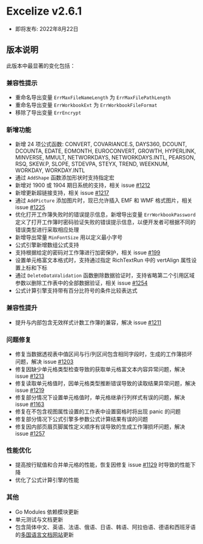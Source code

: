# Excelize v2.6.1

* 即将发布: 2022年8月22日

## 版本说明

此版本中最显著的变化包括：

### 兼容性提示

* 重命名导出变量 `ErrMaxFileNameLength` 为 `ErrMaxFilePathLength`
* 重命名导出变量 `ErrWorkbookExt` 为 `ErrWorkbookFileFormat`
* 移除了导出变量 `ErrEncrypt`

### 新增功能

* 新增 24 项公式函数: CONVERT, COVARIANCE.S, DAYS360, DCOUNT, DCOUNTA, EDATE, EOMONTH, EUROCONVERT, GROWTH, HYPERLINK, MINVERSE, MMULT, NETWORKDAYS, NETWORKDAYS.INTL, PEARSON, RSQ, SKEW.P, SLOPE, STDEVPA, STEYX, TREND, WEEKNUM, WORKDAY, WORKDAY.INTL
* 通过 `AddShape` 函数添加形状时支持指定宏
* 新增对 1900 或 1904 期日系统的支持，相关 issue [#1212](https://github.com/xuri/excelize/issues/1212)
* 新增更新超链接支持，相关 issue [#1217](https://github.com/xuri/excelize/issues/)
* 通过 `AddPicture` 添加图片时，现已允许插入 EMF 和 WMF 格式图片，相关 issue [#1225](https://github.com/xuri/excelize/issues/1225)
* 优化打开工作簿失败时的错误提示信息，新增导出变量 `ErrWorkbookPassword` 定义了打开工作簿时密码验证失败的错误提示信息，以便开发者可根据不同的错误类型进行采取相应处理
* 新增导出常量 `MinFontSize` 用以定义最小字号
* 公式引擎新增数组公式支持
* 支持根据给定的密码对工作簿进行加密保护，相关 issue [#199](https://github.com/xuri/excelize/issues/199)
* 设置单元格富文本格式时，支持通过指定 RichTextRun 中的 vertAlign 属性设置上标和下标
* 通过 `DeleteDataValidation` 函数删除数据验证时，支持省略第二个引用区域参数以删除工作表中的全部数据验证，相关 issue [#1254](https://github.com/xuri/excelize/issues/1254)
* 公式计算引擎支持带有百分比符号的条件比较表达式

### 兼容性提升

* 提升与内部包含无效样式计数工作簿的兼容，解决 issue [#1211](https://github.com/xuri/excelize/issues/1211)

### 问题修复

* 修复当数据透视表中值区间与行/列区间包含相同字段时，生成的工作簿损坏问题，解决 issue [#1203](https://github.com/xuri/excelize/issues/1203)
* 修复因缺少单元格类型检查导致的获取单元格富文本内容异常问题，解决 issue [#1213](https://github.com/xuri/excelize/issues/1213)
* 修复读取单元格值时，因单元格类型推断错误导致的读取结果异常问题，解决 issue [#1219](https://github.com/xuri/excelize/issues/1219)
* 修复部分情况下设置单元格值时，单元格继承行列样式有误的问题，解决 issue [#1163](https://github.com/xuri/excelize/issues/1163)
* 修复在不包含视图属性设置的工作表中设置窗格时将出现 panic 的问题
* 修复部分情况下公式引擎多参数公式计算结果有误的问题
* 修复因内部页眉页脚属性定义顺序有误导致的生成工作簿损坏问题，解决 issue [#1257](https://github.com/xuri/excelize/issues/1257)

### 性能优化

* 提高按行赋值和合并单元格的性能，恢复因修复 issue [#1129](https://github.com/xuri/excelize/issues/1129) 时导致的性能下降
* 优化了公式计算引擎的性能

### 其他

* Go Modules 依赖模块更新
* 单元测试与文档更新
* 包含简体中文、英语、法语、俄语、日语、韩语、阿拉伯语、德语和西班牙语的[多国语言文档网站](https://xuri.me/excelize)更新
